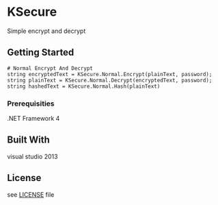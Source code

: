 # KSecure
Simple encrypt and decrypt


## Getting Started

```
# Normal Encrypt And Decrypt
string encryptedText = KSecure.Normal.Encrypt(plainText, password);
string plainText = KSecure.Normal.Decrypt(encryptedText, password);
string hashedText = KSecure.Normal.Hash(plainText)
```


### Prerequisities

.NET Framework 4


## Built With

visual studio 2013


## License

see [LICENSE](https://github.com/kaksdev/KSecure/blob/master/LICENSE) file
